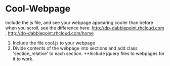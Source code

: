 # Cool-Webpage
Include the js file, and see your webpage appearing cooler than before when you scroll, see the difference here: http://dp-dabblepoint.rhcloud.com , http://dp-dabblepoint.rhcloud.com/home

1. Include the file cool.js to your webpage
2. Divide contents of the webpage into sections and add class 'section_relative' to each section.
**Include jquery files to webpages for it to work.


